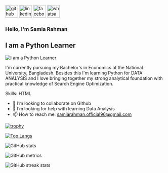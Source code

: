 [<img src='https://cdn.jsdelivr.net/npm/simple-icons@3.0.1/icons/github.svg' alt='github' height='40'>](https://github.com/InsightAtlas)  [<img src='https://cdn.jsdelivr.net/npm/simple-icons@3.0.1/icons/linkedin.svg' alt='linkedin' height='40'>](https://www.linkedin.com/in/samia-rahman-aishy/)  [<img src='https://cdn.jsdelivr.net/npm/simple-icons@3.0.1/icons/facebook.svg' alt='facebook' height='40'>](https://www.facebook.com/charu1411)  [<img src='https://cdn.jsdelivr.net/npm/simple-icons@3.0.1/icons/whatsapp.svg' alt='whatsapp' height='40'>](https://wa.me/<+8801786254439>)  

### Hello, I'm Samia Rahman
## I am a Python Learner 
![I am a Python Learner ](https://media.licdn.com/dms/image/v2/D4E16AQEQ4hWGT4TXLw/profile-displaybackgroundimage-shrink_350_1400/B4EZozxojRKMAY-/0/1761805242045?e=1763596800&v=beta&t=8HGe3X9b7J5jgDMNqa0PjLjpNrT7dtFcpzWZ5K30ZjA)

I'm currently pursuing my Bachelor's in Economics at the National University, Bangladesh. Besides this I'm learning Python for DATA ANALYSIS and I love bringing together my strong analytical foundation with practical knowledge of Search Engine Optimization.

Skills: HTML

- 👯 I’m looking to collaborate on Github 
- 🤔 I’m looking for help with learning Data Analysis 
- 📫 How to reach me: samiarahman.official96@gmail.com 




[![trophy](https://github-profile-trophy.vercel.app/?username=InsightAtlas)](https://github.com/ryo-ma/github-profile-trophy)

[![Top Langs](https://github-readme-stats.vercel.app/api/top-langs/?username=InsightAtlas)](https://github.com/anuraghazra/github-readme-stats)

![GitHub stats](https://github-readme-stats.vercel.app/api?username=InsightAtlas&show_icons=true&count_private=true)  

![GitHub metrics](https://metrics.lecoq.io/InsightAtlas)  

![GitHub streak stats](https://streak-stats.demolab.com/?user=InsightAtlas)  

